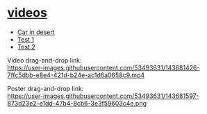 # [videos](https://skretzo.github.io/videos/)

* [Car in desert](https://skretzo.github.io/videos/car-in-desert/)
* [Test 1](https://skretzo.github.io/videos/test-1/)
* [Test 2](https://skretzo.github.io/videos/test-2/)

Video drag-and-drop link:  
https://user-images.githubusercontent.com/53493631/143681426-7ffc5dbb-e8e4-421d-b24e-ac1d6a0658c9.mp4

Poster drag-and-drop link:  
https://user-images.githubusercontent.com/53493631/143681597-873d23e2-e1dd-47b4-8cb6-3e3f59603c4e.png
